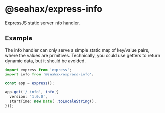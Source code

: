 # @seahax/express-info

ExpressJS static server info handler.

## Example

The info handler can only serve a simple static map of key/value pairs, where the values are primitives. Technically, you could use getters to return dynamic data, but it should be avoided.

```ts
import express from 'express';
import info from '@seahax/express-info';

const app = express();

app.get('/_info', info({
  version: '1.0.0',
  startTime: new Date().toLocaleString(),
}));
```
